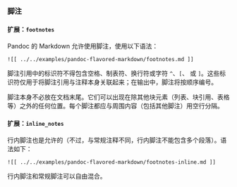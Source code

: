 ### 脚注

#### 扩展：`footnotes`

Pandoc 的 Markdown 允许使用脚注，使用以下语法：

```
![[ ../../examples/pandoc-flavored-markdown/footnotes.md ]]
```

脚注引用中的标识符不得包含空格、制表符、换行符或字符 `^`、`[`、 或 `]`。这些标识符仅用于将脚注引用与注释本身关联起来；在输出中，脚注将按顺序编号。

脚注本身不必放在文档末尾。它们可以出现在除其他块元素（列表、块引用、表格等）之外的任何位置。每个脚注都应与周围内容（包括其他脚注）用空行分隔。

#### 扩展：`inline_notes`

行内脚注也是允许的（不过，与常规注释不同，行内脚注不能包含多个段落）。语法如下：

```
![[ ../../examples/pandoc-flavored-markdown/footnotes-inline.md ]]
```

行内脚注和常规脚注可以自由混合。